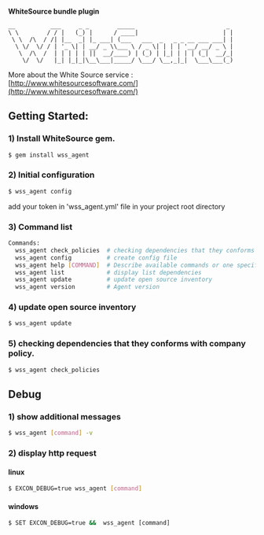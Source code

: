 **WhiteSource bundle plugin**

    __          ___     _ _        _____                          _
    \ \        / / |   (_) |      / ____|                        | |
     \ \  /\  / /| |__  _| |_ ___| (___   ___  _   _ _ __ ___ ___| |
      \ \/  \/ / | '_ \| | __/ _ \\___ \ / _ \| | | | '__/ __/ _ \ |
       \  /\  /  | | | | | ||  __/____) | (_) | |_| | | | (_|  __/_|
        \/  \/   |_| |_|_|\__\___|_____/ \___/ \__,_|_|  \___\___(_)






More about the White Source service : [http://www.whitesourcesoftware.com/](http://www.whitesourcesoftware.com/)



## Getting Started:

### 1) Install WhiteSource gem.
```bash
$ gem install wss_agent
```


### 2) Initial configuration
```bash
$ wss_agent config
```

add your token in 'wss_agent.yml' file in your project root directory

### 3) Command list
```bash
Commands:
  wss_agent check_policies  # checking dependencies that they conforms with company policy.
  wss_agent config          # create config file
  wss_agent help [COMMAND]  # Describe available commands or one specific command
  wss_agent list            # display list dependencies
  wss_agent update          # update open source inventory
  wss_agent version         # Agent version
```

### 4) update open source inventory
```bash
$ wss_agent update
```
### 5) checking dependencies that they conforms with company policy.
```bash
$ wss_agent check_policies
```

## Debug


### 1) show additional messages
```bash
$ wss_agent [command] -v
```

### 2) display http request

#### linux
```bash
$ EXCON_DEBUG=true wss_agent [command]
```

#### windows
```cmd
$ SET EXCON_DEBUG=true &&  wss_agent [command]
```
